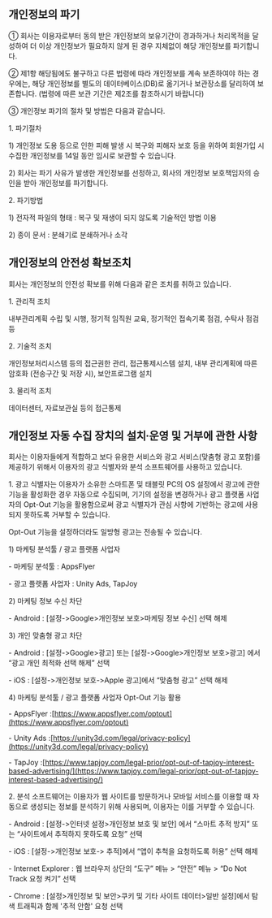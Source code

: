 ## 개인정보의 파기

① 회사는 이용자로부터 동의 받은 개인정보의 보유기간이 경과하거나 처리목적을 달성하여 더 이상 개인정보가 필요하지 않게 된 경우 지체없이 해당 개인정보를 파기합니다.

② 제1항 해당됨에도 불구하고 다른 법령에 따라 개인정보를 계속 보존하여야 하는 경우에는, 해당 개인정보를 별도의 데이터베이스(DB)로 옮기거나 보관장소를 달리하여 보존합니다. (법령에 따른 보관 기간은 제2조를 참조하시기 바랍니다)

③ 개인정보 파기의 절차 및 방법은 다음과 같습니다.

1\. 파기절차

1\) 개인정보 도용 등으로 인한 피해 발생 시 복구와 피해자 보호 등을 위하여 회원가입 시 수집한 개인정보를 14일 동안 임시로 보관할 수 있습니다.

2\) 회사는 파기 사유가 발생한 개인정보를 선정하고, 회사의 개인정보 보호책임자의 승인을 받아 개인정보를 파기합니다.

2\. 파기방법

1\) 전자적 파일의 형태 : 복구 및 재생이 되지 않도록 기술적인 방법 이용

2\) 종이 문서 : 분쇄기로 분쇄하거나 소각

## 개인정보의 안전성 확보조치

회사는 개인정보의 안전성 확보를 위해 다음과 같은 조치를 취하고 있습니다.

1\. 관리적 조치

내부관리계획 수립 및 시행, 정기적 임직원 교육, 정기적인 접속기록 점검, 수탁사 점검 등

2\. 기술적 조치

개인정보처리시스템 등의 접근권한 관리, 접근통제시스템 설치, 내부 관리계획에 따른 암호화 (전송구간 및 저장 시), 보안프로그램 설치

3\. 물리적 조치

데이터센터, 자료보관실 등의 접근통제

## 개인정보 자동 수집 장치의 설치∙운영 및 거부에 관한 사항

회사는 이용자들에게 적합하고 보다 유용한 서비스와 광고 서비스(맞춤형 광고 포함)를 제공하기 위해서 이용자의 광고 식별자와 분석 소프트웨어를 사용하고 있습니다.

1\. 광고 식별자는 이용자가 소유한 스마트폰 및 태블릿 PC의 OS 설정에서 광고에 관한 기능을 활성화한 경우 자동으로 수집되며, 기기의 설정을 변경하거나 광고 플랫폼 사업자의 Opt-Out 기능을 활용함으로써 광고 식별자가 관심 사항에 기반하는 광고에 사용되지 못하도록 거부할 수 있습니다.

Opt-Out 기능을 설정하더라도 일방형 광고는 전송될 수 있습니다.

1\) 마케팅 분석툴 / 광고 플랫폼 사업자

\- 마케팅 분석툴 : AppsFlyer

\- 광고 플랫폼 사업자 : Unity Ads, TapJoy

2\) 마케팅 정보 수신 차단

\- Android : [설정->Google>개인정보 보호>마케팅 정보 수신] 선택 해제

3\) 개인 맞춤형 광고 차단

\- Android : [설정->Google>광고] 또는 [설정->Google>개인정보 보호>광고] 에서 “광고 개인 최적화 선택 해제” 선택

\- iOS : [설정->개인정보 보호->Apple 광고]에서 “맞춤형 광고” 선택 해제

4\) 마케팅 분석툴 / 광고 플랫폼 사업자 Opt-Out 기능 활용

\- AppsFlyer :[https://www.appsflyer.com/optout](https://www.appsflyer.com/optout)

\- Unity Ads :[https://unity3d.com/legal/privacy-policy](https://unity3d.com/legal/privacy-policy)

\- TapJoy :[https://www.tapjoy.com/legal-prior/opt-out-of-tapjoy-interest-based-advertising/](https://www.tapjoy.com/legal-prior/opt-out-of-tapjoy-interest-based-advertising/)

2\. 분석 소프트웨어는 이용자가 웹 사이트를 방문하거나 모바일 서비스를 이용할 때 자동으로 생성되는 정보를 분석하기 위해 사용되며, 이용자는 이를 거부할 수 있습니다.

\- Android : [설정->인터넷 설정>개인정보 보호 및 보안] 에서 “스마트 추적 방지” 또는 “사이트에서 추적하지 못하도록 요청” 선택

\- iOS : [설정->개인정보 보호-> 추적]에서 “앱이 추척을 요청하도록 허용” 선택 해제

\- Internet Explorer : 웹 브라우저 상단의 “도구” 메뉴 > “안전” 메뉴 > “Do Not Track 요청 켜기” 선택

\- Chrome : [설정>개인정보 및 보안>쿠키 및 기타 사이트 데이터>일반 설정]에서 탐색 트래픽과 함께 '추적 안함' 요청 선택
